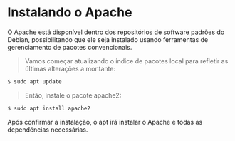 # Instalando o Apache

O Apache está disponível dentro dos repositórios de software padrões do Debian, possibilitando que ele seja instalado usando ferramentas de gerenciamento de pacotes convencionais.

>Vamos começar atualizando o índice de pacotes local para refletir as últimas alterações a montante:

```bash
$ sudo apt update
```

>Então, instale o pacote apache2:
```bash
$ sudo apt install apache2
```

Após confirmar a instalação, o apt irá instalar o Apache e todas as dependências necessárias.

